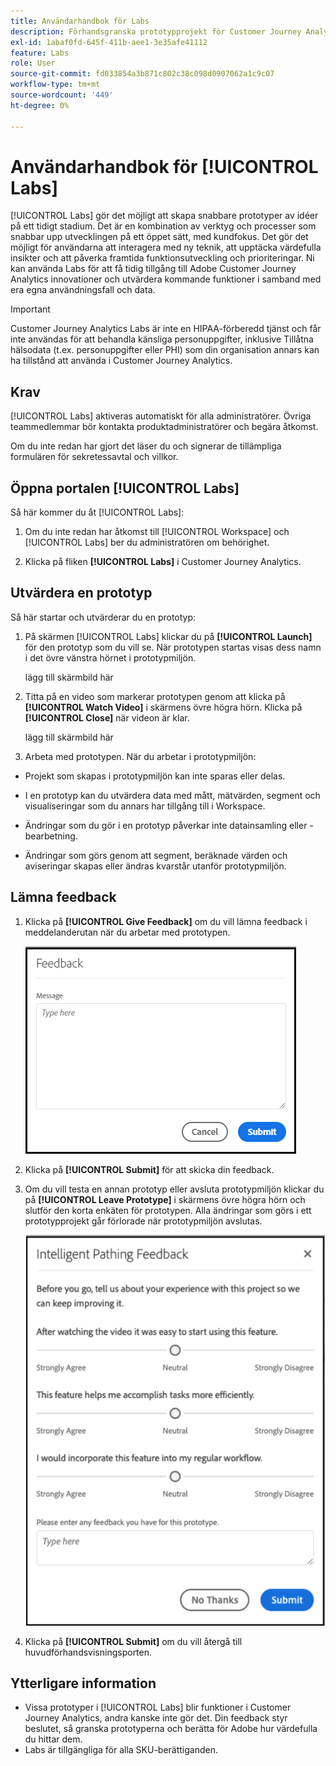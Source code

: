 ```yaml
---
title: Användarhandbok för Labs
description: Förhandsgranska prototypprojekt för Customer Journey Analytics
exl-id: 1abaf0fd-645f-411b-aee1-3e35afe41112
feature: Labs
role: User
source-git-commit: fd033854a3b871c802c38c098d0907062a1c9c07
workflow-type: tm+mt
source-wordcount: '449'
ht-degree: 0%

---
```


# Användarhandbok för [!UICONTROL Labs]

[!UICONTROL Labs] gör det möjligt att skapa snabbare prototyper av idéer på ett tidigt stadium. Det är en kombination av verktyg och processer som snabbar upp utvecklingen på ett öppet sätt, med kundfokus. Det gör det möjligt för användarna att interagera med ny teknik, att upptäcka värdefulla insikter och att påverka framtida funktionsutveckling och prioriteringar. Ni kan använda Labs för att få tidig tillgång till Adobe Customer Journey Analytics innovationer och utvärdera kommande funktioner i samband med era egna användningsfall och data.

>[!IMPORTANT]
>
>Customer Journey Analytics Labs är inte en HIPAA-förberedd tjänst och får inte användas för att behandla känsliga personuppgifter, inklusive Tillåtna hälsodata (t.ex. personuppgifter eller PHI) som din organisation annars kan ha tillstånd att använda i Customer Journey Analytics.

## Krav

[!UICONTROL Labs] aktiveras automatiskt för alla administratörer. Övriga teammedlemmar bör kontakta produktadministratörer och begära åtkomst.

Om du inte redan har gjort det läser du och signerar de tillämpliga formulären för sekretessavtal och villkor.

## Öppna portalen [!UICONTROL Labs]

Så här kommer du åt [!UICONTROL Labs]:

1. Om du inte redan har åtkomst till [!UICONTROL Workspace] och [!UICONTROL Labs] ber du administratören om behörighet.

1. Klicka på fliken **[!UICONTROL Labs]** i Customer Journey Analytics.

## Utvärdera en prototyp

Så här startar och utvärderar du en prototyp:

1. På skärmen [!UICONTROL Labs] klickar du på **[!UICONTROL Launch]** för den prototyp som du vill se. När prototypen startas visas dess namn i det övre vänstra hörnet i prototypmiljön.

   lägg till skärmbild här

1. Titta på en video som markerar prototypen genom att klicka på **[!UICONTROL Watch Video]** i skärmens övre högra hörn. Klicka på **[!UICONTROL Close]** när videon är klar.

   lägg till skärmbild här

1. Arbeta med prototypen. När du arbetar i prototypmiljön:

* Projekt som skapas i prototypmiljön kan inte sparas eller delas.

* I en prototyp kan du utvärdera data med mått, mätvärden, segment och visualiseringar som du annars har tillgång till i Workspace.

* Ändringar som du gör i en prototyp påverkar inte datainsamling eller -bearbetning.

* Ändringar som görs genom att segment, beräknade värden och aviseringar skapas eller ändras kvarstår utanför prototypmiljön.

## Lämna feedback

1. Klicka på **[!UICONTROL Give Feedback]** om du vill lämna feedback i meddelanderutan när du arbetar med prototypen.

   ![Fönstret för feedback](assets/give_feedback.png)

1. Klicka på **[!UICONTROL Submit]** för att skicka din feedback.

1. Om du vill testa en annan prototyp eller avsluta prototypmiljön klickar du på **[!UICONTROL Leave Prototype]** i skärmens övre högra hörn och slutför den korta enkäten för prototypen. Alla ändringar som görs i ett prototypprojekt går förlorade när prototypmiljön avslutas.

   ![Fönstret Intelligent Pathing Feedback](assets/short-survey.png)

1. Klicka på **[!UICONTROL Submit]** om du vill återgå till huvudförhandsvisningsporten.

## Ytterligare information

* Vissa prototyper i [!UICONTROL Labs] blir funktioner i Customer Journey Analytics, andra kanske inte gör det. Din feedback styr beslutet, så granska prototyperna och berätta för Adobe hur värdefulla du hittar dem.
* Labs är tillgängliga för alla SKU-berättiganden.
